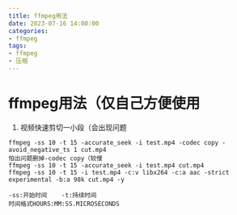 ```yaml
---
title: ffmpeg用法
date: 2023-07-16 14:00:00
categories: 
- ffmpeg
tags:
- ffmpeg
- 压缩
---
```


# ffmpeg用法（仅自己方便使用

1. 视频快速剪切一小段（会出现问题

```
ffmpeg -ss 10 -t 15 -accurate_seek -i test.mp4 -codec copy -avoid_negative_ts 1 cut.mp4
怕出问题删掉-codec copy（较慢
ffmpeg -ss 10 -t 15 -accurate_seek -i test.mp4 cut.mp4
ffmpeg -ss 10 -t 15 -i test.mp4 -c:v libx264 -c:a aac -strict experimental -b:a 98k cut.mp4 -y
```

```
-ss:开始时间	-t:持续时间
时间格式HOURS:MM:SS.MICROSECONDS
```

